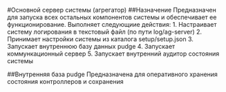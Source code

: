 #Основной сервер системы (агрегатор)
##Назначение 
    Предназначен для запуска всех остальных компонентов системы и обеспечивает ее функционирование.
Выполняет следующиие действия:
    1. Настраивает систему логирования в текстовый файл (по пути log/ag-server)
    2. Принимает настройки системы из каталога setup/setup.json
    3. Запускает внутреннюю базу данных pudge
    4. Запускает коммункационный сервер
    5. Запускает внутренний аудитор состояния системы

##Внутренняя база pudge
    Предназначена для оперативного хранения состояния контроллеров и сохранения   
